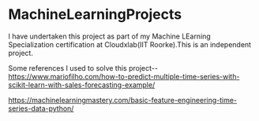 # MachineLearningProjects



I have undertaken this project as part of my Machine LEarning Specialization certification at Cloudxlab(IIT Roorke).This is an independent project.

 Some references I used to solve this project--
 https://www.mariofilho.com/how-to-predict-multiple-time-series-with-scikit-learn-with-sales-forecasting-example/
 
 
 https://machinelearningmastery.com/basic-feature-engineering-time-series-data-python/
 
 
